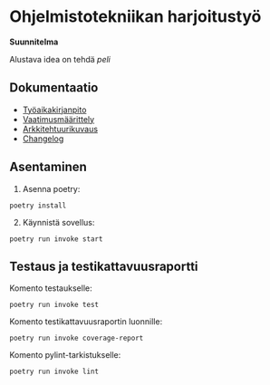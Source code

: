# Ohjelmistotekniikan harjoitustyö

**Suunnitelma**

Alustava idea on tehdä *peli*


## Dokumentaatio

- [Työaikakirjanpito](./blockgame/dokumentaatio/tuntikirjanpito.md)
- [Vaatimusmäärittely](./blockgame/dokumentaatio/vaatimusmaarittely.md)
- [Arkkitehtuurikuvaus](./blockgame/dokumentaatio/arkkitehtuuri.md)
- [Changelog](./blockgame/dokumentaatio/changelog.md)

## Asentaminen

1. Asenna poetry:

```
poetry install
```

2. Käynnistä sovellus:
```
poetry run invoke start
```


## Testaus ja testikattavuusraportti

Komento testaukselle:

```
poetry run invoke test
```

Komento testikattavuusraportin luonnille:

```
poetry run invoke coverage-report
```


Komento pylint-tarkistukselle:

```
poetry run invoke lint
```





